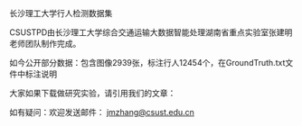 长沙理工大学行人检测数据集

CSUSTPD由长沙理工大学综合交通运输大数据智能处理湖南省重点实验室张建明老师团队制作完成。


如今公开部分数据：包含图像2939张，标注行人12454个，在GroundTruth.txt文件中标注说明


大家如果下载做研究实验，请引用我们的文章：


如有疑问：欢迎发送邮件： jmzhang@csust.edu.cn
